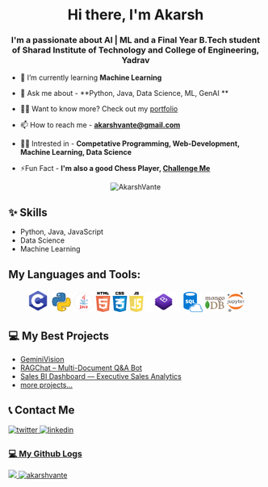<h1 align="center">Hi there, I'm Akarsh </h1>
<h3 align="center">I'm a passionate about AI | ML and a  Final Year B.Tech student of Sharad Institute of Technology and College of Engineering, Yadrav</h2>

- 🌱 I’m currently learning **Machine Learning**
  
- 💬 Ask me about - **Python, Java, Data Science, ML, GenAI **
  
- 👨‍💻 Want to know more? Check out my [portfolio](https://akarshvante.netlify.app/)
  
- 📫 How to reach me - **akarshvante@gmail.com**
  
- 👨‍💻 Intrested in - **Competative Programming, Web-Development, Machine Learning, Data Science**

- ⚡Fun Fact - **I'm also a good Chess Player, [Challenge Me](https://www.chess.com/member/akarshvante)**

<p align="center"> <img src="https://komarev.com/ghpvc/?username=your-github-AkarshVante&color=brightgreen&style=plastic" alt="AkarshVante" /> </p>


## ✨ Skills

- Python, Java, JavaScript
- Data Science
- Machine Learning

## My Languages and Tools:

<p align="center">
  <img src="icons/c.png" alt="C" title="C" height="45"/>
<!--   <img src="icons/c%2B%2B.png" alt="cplusplus" title="C++" height="40"/> -->
  <img src="icons/python.png" alt="python" title="Python" height="40"/>
  <img src="icons/java.png" alt="java" title="Java" height="40"/>
  <img src="icons/html.png" alt="html5" title="HTML5" height="40"/>
  <img src="icons/css.png" alt="css3" title="CSS3" height="40"/>
  <img src="icons/javascript.png" alt="javascript" title="Javascript" height="40"/>
<!--   <img src="icons/react.png" alt="react" title="React" height="40"/>
  <img src="icons/redux.png" alt="redux" title="Redux" height="40"/>
  <img src="icons/nodejs.png" alt="nodejs" title="NodeJS" height="40"/> -->
  <img src="icons/bootstrap.png" alt="bootstrap" title="Bootstrap 4" height="40"/>
<!--   <img src="icons/materialui.png" alt="materialui" title="MaterialUI" height="40"/> -->
  <img src="icons/sql.png" alt="sqlite" title="SQLite3" height="40"/>
  <img src="icons/mongodb.png" alt="mongodb" title="MongoDB" height="40"/>
  <img src="icons/jupyter.png" alt="jupyter" title="Jupyter" height="40"/>
  </p>

## 💻 My Best Projects

- [GeminiVision](https://geminivisionai.streamlit.app/)
- [RAGChat – Multi-Document Q&A Bot ](https://pdf-chat-app-system.streamlit.app/)
- [Sales BI Dashboard — Executive Sales Analytics](https://bi-report.streamlit.app/)
- [more projects...](https://github.com/AkarshVante?tab=repositories)

## 📞 Contact Me


<p>
<a href="mailto:akarshvante@gmail.com" target="_blank">
<img src=https://img.shields.io/badge/Gmail-D14836?style=for-the-badge&logo=gmail&logoColor=white alt=twitter style="margin-bottom: 5px;" />
</a>
<a href="https://www.linkedin.com/in/akarshvante/" target="_blank">
<img src=https://img.shields.io/badge/linkedin-%231E77B5.svg?&style=for-the-badge&logo=linkedin&logoColor=white alt=linkedin style="margin-bottom: 5px;" />
<!-- </a>
 <a href="https://twitter.com/akarshvante" target="_blank">
<img src=https://img.shields.io/badge/twitter-%2300acee.svg?&style=for-the-badge&logo=twitter&logoColor=white alt=twitter style="margin-bottom: 5px;" />
</a> -->
</p>

### 💻 My Github Logs

<p>
  <img height="160em" src="https://github-readme-stats.vercel.app/api?username=akarshvante&theme=radical&show_icons=true&count_private=true&include_all_commits=true" />
  <img height="160em" float="right" src="https://github-readme-streak-stats.herokuapp.com?user=akarshvante&theme=radical" alt="akarshvante" />
</p>
